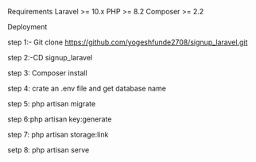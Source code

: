 Requirements
 Laravel >= 10.x
 PHP >= 8.2
 Composer >= 2.2


Deployment

step 1:- Git clone https://github.com/yogeshfunde2708/signup_laravel.git

step 2:-CD signup_laravel

step 3: Composer install

step 4: crate an .env file and get database name

step 5: php artisan migrate

step 6:php artisan key:generate

step 7: php artisan storage:link

setp 8: php artisan serve



